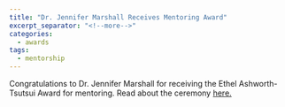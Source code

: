 ```yaml
---
title: "Dr. Jennifer Marshall Receives Mentoring Award"
excerpt_separator: "<!--more-->"
categories:
  - awards
tags:
  - mentorship
---
```

Congratulations to Dr. Jennifer Marshall for receiving the Ethel Ashworth-Tsutsui Award for mentoring. Read about the ceremony [here.](http://www.science.tamu.edu/articles/846)